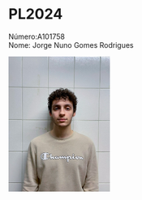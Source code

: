 # PL2024

Número:A101758 <br />
Nome: Jorge Nuno Gomes Rodrigues<br />

<img src="jorgenuno.jpeg" alt="Jorge Nuno Gomes Rodrigues" width="200">
